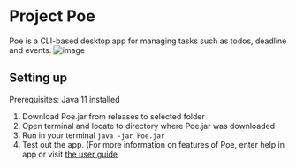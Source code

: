 # Project Poe

Poe is a CLI-based desktop app for managing tasks such as todos, deadline and events.
![image](https://github.com/leepoeaik/ip/assets/99176866/6dc5e9e0-5167-42b0-86a3-f480a1de7ca7)


## Setting up

Prerequisites: Java 11 installed

1. Download Poe.jar from releases to selected folder
2. Open terminal and locate to directory where Poe.jar was downloaded
3. Run in your terminal `java -jar Poe.jar`
4. Test out the app. (For more information on features of Poe, enter help in app or visit [the user guide](https://leepoeaik.github.io/ip/)
